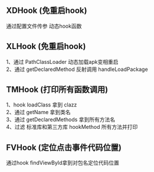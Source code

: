 ## XDHook (免重启hook)
  通过配置文件传参 动态hook函数  

## XLHook (免重启hook)
  1、通过 PathClassLoader 动态加载apk变相重启  
  2、通过 getDeclaredMethod 反射调用 handleLoadPackage  

## TMHook (打印所有函数调用)
  1、hook loadClass 拿到 clazz  
  2、通过 getName 拿到类名  
  3、通过 getDeclaredMethods 拿到所有方法名  
  4、过滤 标准库和第三方库 hookMethod 所有方法并打印  

## FVHook (定位点击事件代码位置)
  通过hook findViewById拿到对包名定位代码位置
